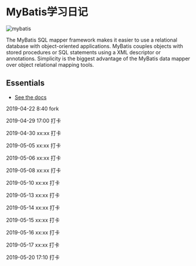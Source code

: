 MyBatis学习日记
=====================================
![mybatis](http://mybatis.github.io/images/mybatis-logo.png)

The MyBatis SQL mapper framework makes it easier to use a relational database with object-oriented applications.
MyBatis couples objects with stored procedures or SQL statements using a XML descriptor or annotations.
Simplicity is the biggest advantage of the MyBatis data mapper over object relational mapping tools.

Essentials
----------

* [See the docs](http://mybatis.github.io/mybatis-3)

2019-04-22 8:40 fork

2019-04-29 17:00 打卡

2019-04-30 xx:xx 打卡

2019-05-05 xx:xx 打卡

2019-05-06 xx:xx 打卡

2019-05-08 xx:xx 打卡

2019-05-10 xx:xx 打卡

2019-05-13 xx:xx 打卡

2019-05-14 xx:xx 打卡

2019-05-15 xx:xx 打卡

2019-05-16 xx:xx 打卡

2019-05-17 xx:xx 打卡

2019-05-20 17:10 打卡

